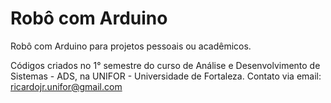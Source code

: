 # Robô com Arduino
Robô com Arduino para projetos pessoais ou acadêmicos.

Códigos criados no 1° semestre do curso de Análise e Desenvolvimento de Sistemas - ADS, na UNIFOR - Universidade de Fortaleza.
Contato via email: ricardojr.unifor@gmail.com 
